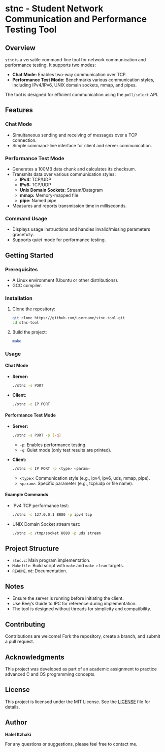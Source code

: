 # stnc - Student Network Communication and Performance Testing Tool

## Overview

`stnc` is a versatile command-line tool for network communication and performance testing. It supports two modes:
- **Chat Mode:** Enables two-way communication over TCP.
- **Performance Test Mode:** Benchmarks various communication styles, including IPv4/IPv6, UNIX domain sockets, mmap, and pipes.

The tool is designed for efficient communication using the `poll/select` API.

## Features

### Chat Mode
- Simultaneous sending and receiving of messages over a TCP connection.
- Simple command-line interface for client and server communication.

### Performance Test Mode
- Generates a 100MB data chunk and calculates its checksum.
- Transmits data over various communication styles:
  - **IPv4:** TCP/UDP
  - **IPv6:** TCP/UDP
  - **Unix Domain Sockets:** Stream/Datagram
  - **mmap:** Memory-mapped file
  - **pipe:** Named pipe
- Measures and reports transmission time in milliseconds.

### Command Usage
- Displays usage instructions and handles invalid/missing parameters gracefully.
- Supports quiet mode for performance testing.

## Getting Started

### Prerequisites
- A Linux environment (Ubuntu or other distributions).
- GCC compiler.

### Installation
1. Clone the repository:
   ```bash
   git clone https://github.com/username/stnc-tool.git
   cd stnc-tool
   ```

2. Build the project:
   ```bash
   make
   ```

### Usage

#### Chat Mode
- **Server:**
  ```bash
  ./stnc -s PORT
  ```
- **Client:**
  ```bash
  ./stnc -c IP PORT
  ```

#### Performance Test Mode
- **Server:**
  ```bash
  ./stnc -s PORT -p [-q]
  ```
  - `-p`: Enables performance testing.
  - `-q`: Quiet mode (only test results are printed).

- **Client:**
  ```bash
  ./stnc -c IP PORT -p <type> <param>
  ```
  - `<type>`: Communication style (e.g., ipv4, ipv6, uds, mmap, pipe).
  - `<param>`: Specific parameter (e.g., tcp/udp or file name).

#### Example Commands
- IPv4 TCP performance test:
  ```bash
  ./stnc -c 127.0.0.1 8080 -p ipv4 tcp
  ```

- UNIX Domain Socket stream test:
  ```bash
  ./stnc -c /tmp/socket 8080 -p uds stream
  ```

## Project Structure

- `stnc.c`: Main program implementation.
- `Makefile`: Build script with `make` and `make clean` targets.
- `README.md`: Documentation.

## Notes

- Ensure the server is running before initiating the client.
- Use Beej's Guide to IPC for reference during implementation.
- The tool is designed without threads for simplicity and compatibility.

## Contributing

Contributions are welcome! Fork the repository, create a branch, and submit a pull request.

## Acknowledgments

This project was developed as part of an academic assignment to practice advanced C and OS programming concepts.

## License

This project is licensed under the MIT License. See the [LICENSE](LICENSE) file for details.

## Author

**Halel Itzhaki**

For any questions or suggestions, please feel free to contact me.
